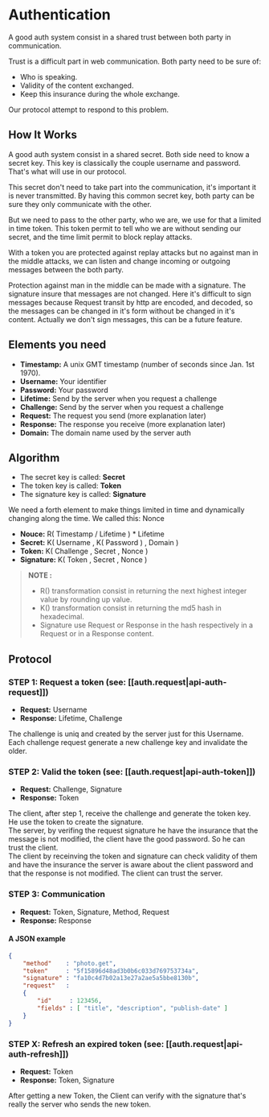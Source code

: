# Authentication

A good auth system consist in a shared trust between both party in communication.

Trust is a difficult part in web communication. Both party need to be sure of:
- Who is speaking.
- Validity of the content exchanged.
- Keep this insurance during the whole exchange.

Our protocol attempt to respond to this problem. 

## How It Works

A good auth system consist in a shared secret. Both side need to know a secret key. 
This key is classically the couple username and password. That's what will use in our protocol.

This secret don't need to take part into the communication, it's important it is never transmitted. By having this common secret key, both party can be sure they only communicate with the other.

But we need to pass to the other party, who we are, we use for that a limited in time token. This token permit to tell who we are without sending our secret, and the time limit permit to block replay attacks.

With a token you are protected against replay attacks but no against man in the middle attacks, we can listen and change incoming or outgoing messages between the both party.

Protection against man in the middle can be made with a signature. The signature insure that messages are not changed. Here it's difficult to sign messages because
Request transit by http are encoded, and decoded, so the messages can be changed in it's form without be changed in it's content. 
Actually we don't sign messages, this can be a future feature. 

## Elements you need

- __Timestamp:__ A unix GMT timestamp (number of seconds since Jan. 1st 1970).
- __Username:__ Your identifier 
- __Password:__ Your password 
- __Lifetime:__ Send by the server when you request a challenge
- __Challenge:__ Send by the server when you request a challenge
- __Request:__ The request you send (more explanation later)
- __Response:__ The response you receive (more explanation later)
- __Domain:__ The domain name used by the server auth

## Algorithm

* The secret key is called: __Secret__  
* The token key is called: __Token__
* The signature key is called: __Signature__   

We need a forth element to make things limited in time and dynamically changing along the time. We called this: Nonce

* __Nouce:__ R( Timestamp / Lifetime ) * Lifetime     
* __Secret:__ K( Username , K( Password ) , Domain )   
* __Token:__ K( Challenge , Secret , Nonce )   
* __Signature:__ K( Token , Secret , Nonce )   

> __NOTE :__    
> - R() transformation consist in returning the next highest integer value by rounding up value.   
> - K() transformation consist in returning the md5 hash in hexadecimal.   
> - Signature use Request or Response in the hash respectively in a Request or in a Response content.   

## Protocol

### STEP 1: Request a token (see: [[auth.request|api-auth-request]])

* __Request:__ Username
* __Response:__ Lifetime, Challenge

The challenge is uniq and created by the server just for this Username. Each challenge request generate a new challenge key and invalidate the older. 

### STEP 2: Valid the token (see: [[auth.request|api-auth-token]])

* __Request:__ Challenge, Signature
* __Response:__ Token

The client, after step 1, receive the challenge and generate the token key. He use the token to create the signature.  
The server, by verifing the request signature he have the insurance that the message is not modified, the client have the good password. So he can trust the client.   
The client by receinving the token and signature can check validity of them and have the insurance the server is aware about the client password and that the response is not modified. The client can trust the server.   

### STEP 3: Communication

* __Request:__ Token, Signature, Method, Request
* __Response:__ Response

#### A JSON example

```json
{
	"method"    : "photo.get",
    "token"     : "5f15896d48ad3b0b6c033d769753734a",
    "signature" : "fa10c4d7b02a13e27a2ae5a5bbe8130b",
	"request"   : 
	{
		"id"     : 123456,
		"fields" : [ "title", "description", "publish-date" ]
	}
}
```

### STEP X: Refresh an expired token (see: [[auth.request|api-auth-refresh]])

* __Request:__ Token
* __Response:__ Token, Signature

After getting a new Token, the Client can verify with the signature that's really the server who sends the new token.
